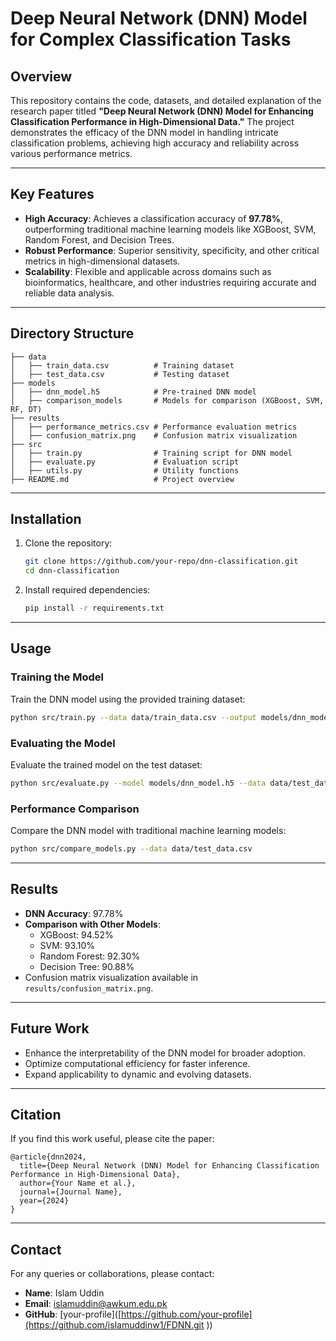 # Deep Neural Network (DNN) Model for Complex Classification Tasks

## Overview
This repository contains the code, datasets, and detailed explanation of the research paper titled **"Deep Neural Network (DNN) Model for Enhancing Classification Performance in High-Dimensional Data."** The project demonstrates the efficacy of the DNN model in handling intricate classification problems, achieving high accuracy and reliability across various performance metrics.

---

## Key Features
- **High Accuracy**: Achieves a classification accuracy of **97.78%**, outperforming traditional machine learning models like XGBoost, SVM, Random Forest, and Decision Trees.
- **Robust Performance**: Superior sensitivity, specificity, and other critical metrics in high-dimensional datasets.
- **Scalability**: Flexible and applicable across domains such as bioinformatics, healthcare, and other industries requiring accurate and reliable data analysis.

---

## Directory Structure
```
├── data
│   ├── train_data.csv          # Training dataset
│   ├── test_data.csv           # Testing dataset
├── models
│   ├── dnn_model.h5            # Pre-trained DNN model
│   ├── comparison_models       # Models for comparison (XGBoost, SVM, RF, DT)
├── results
│   ├── performance_metrics.csv # Performance evaluation metrics
│   ├── confusion_matrix.png    # Confusion matrix visualization
├── src
│   ├── train.py                # Training script for DNN model
│   ├── evaluate.py             # Evaluation script
│   ├── utils.py                # Utility functions
├── README.md                   # Project overview
```

---

## Installation
1. Clone the repository:
   ```bash
   git clone https://github.com/your-repo/dnn-classification.git
   cd dnn-classification
   ```
2. Install required dependencies:
   ```bash
   pip install -r requirements.txt
   ```

---

## Usage

### Training the Model
Train the DNN model using the provided training dataset:
```bash
python src/train.py --data data/train_data.csv --output models/dnn_model.h5
```

### Evaluating the Model
Evaluate the trained model on the test dataset:
```bash
python src/evaluate.py --model models/dnn_model.h5 --data data/test_data.csv
```

### Performance Comparison
Compare the DNN model with traditional machine learning models:
```bash
python src/compare_models.py --data data/test_data.csv
```

---

## Results
- **DNN Accuracy**: 97.78%
- **Comparison with Other Models**:
  - XGBoost: 94.52%
  - SVM: 93.10%
  - Random Forest: 92.30%
  - Decision Tree: 90.88%
- Confusion matrix visualization available in `results/confusion_matrix.png`.

---

## Future Work
- Enhance the interpretability of the DNN model for broader adoption.
- Optimize computational efficiency for faster inference.
- Expand applicability to dynamic and evolving datasets.

---

## Citation
If you find this work useful, please cite the paper:
```
@article{dnn2024,
  title={Deep Neural Network (DNN) Model for Enhancing Classification Performance in High-Dimensional Data},
  author={Your Name et al.},
  journal={Journal Name},
  year={2024}
}
```

---

## Contact
For any queries or collaborations, please contact:
- **Name**: Islam Uddin
- **Email**: islamuddin@awkum.edu.pk 
- **GitHub**: [your-profile]([https://github.com/your-profile](https://github.com/islamuddinw1/FDNN.git ))
